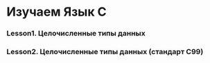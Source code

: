# Изучаем Язык C

### Lesson1. Целочисленные типы данных

### Lesson2. Целочисленные типы данных (стандарт C99)
